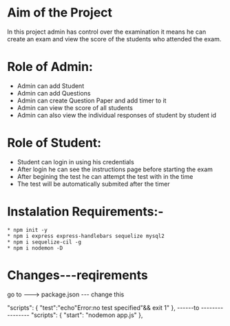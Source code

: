 # Aim of the Project
In this project admin has control over the examination it means he can create an exam and view the score of the students who attended the exam.
# Role of Admin:
  * Admin can add Student
  * Admin can add Questions
  * Admin can create Question Paper and add timer to it
  * Admin can view the score of all students
  * Admin can also view the individual responses of student by student id
# Role of Student:
  * Student can login in using his credentials 
  * After login he can see the instructions page before starting the exam
  * After begining the test he can attempt the test with in the time
  * The test will be automatically submited after the timer 

# Instalation Requirements:-
    * npm init -y
    * npm i express express-handlebars sequelize mysql2
    * npm i sequelize-cil -g
    * npm i nodemon -D

# Changes---reqirements
go to ---> package.json   --- change this   

"scripts": {
    "test":"echo\"Error:no test specified\"&& exit 1"
  },
------to ----------------
  "scripts": {
    "start": "nodemon app.js"
  },

